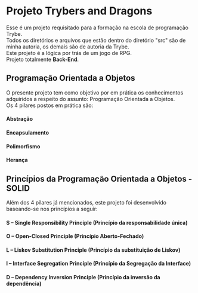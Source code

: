 # Projeto Trybers and Dragons
Esse é um projeto requisitado para a formação na escola de programação Trybe.<br/>
Todos os diretórios e arquivos que estão dentro do diretório "src" são de minha autoria, os demais são de autoria da Trybe.<br/>
Este projeto é a lógica por trás de um jogo de RPG.<br/>
Projeto totalmente <b>Back-End</b>.

## Programação Orientada a Objetos
O presente projeto tem como objetivo por em prática os conhecimentos adquiridos a respeito do assunto: Programação Orientada a Objetos.<br/>
Os 4 pilares postos em prática são:<br/>
#### Abstração<br/>
#### Encapsulamento<br/>
#### Polimorfismo<br/>
#### Herança

## Princípios da Programação Orientada a Objetos - SOLID
Além dos 4 pilares já mencionados, este projeto foi desenvolvido baseando-se nos princípios a seguir:
#### S – Single Responsibility Principle (Princípio da responsabilidade única)
#### O – Open-Closed Principle (Princípio Aberto-Fechado)
#### L – Liskov Substitution Principle (Princípio da substituição de Liskov)
#### I – Interface Segregation Principle (Princípio da Segregação da Interface)
#### D – Dependency Inversion Principle (Princípio da inversão da dependência)


